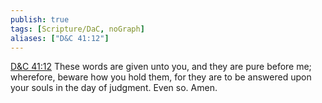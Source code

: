 ```yaml
---
publish: true
tags: [Scripture/DaC, noGraph]
aliases: ["D&C 41:12"]
---
```

[D&C 41:12](https://churchofjesuschrist.org/study/scriptures/dc-testament/dc/41?lang=eng&id=p12#p12) These words are given unto you, and they are pure before me; wherefore, beware how you hold them, for they are to be answered upon your souls in the day of judgment. Even so. Amen.





